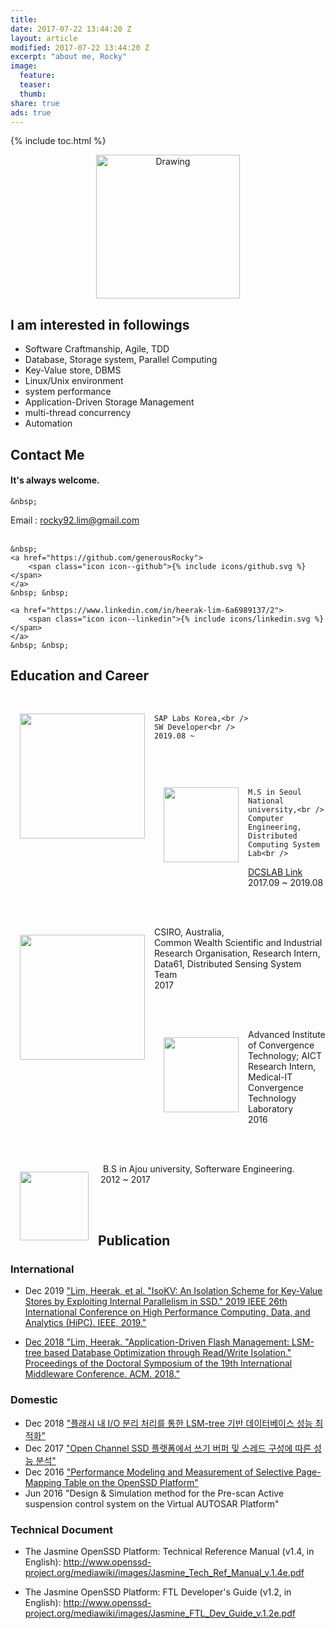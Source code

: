 ```yaml
---
title:
date: 2017-07-22 13:44:20 Z
layout: article
modified: 2017-07-22 13:44:20 Z
excerpt: "about me, Rocky"
image:
  feature:
  teaser:
  thumb:
share: true
ads: true
---
```


{% include toc.html %}

<p style="text-align: center;">
	<img src="{{ site.url }}/images/rocky_icon.png" alt="Drawing" style="width: 230px;"/>
</p>

## I am interested in followings
* Software Craftmanship, Agile, TDD
* Database, Storage system, Parallel Computing
* Key-Value store, DBMS
* Linux/Unix environment
* system performance
* Application-Driven Storage Management
* multi-thread concurrency
* Automation

## Contact Me

#### It's always welcome.

<p>

	&nbsp;
Email : rocky92.lim@gmail.com<br />
	&nbsp; &nbsp; <br />

	&nbsp;
	<a href="https://github.com/generousRocky">
		<span class="icon icon--github">{% include icons/github.svg %}</span>
	</a>
	&nbsp; &nbsp;

    <a href="https://www.linkedin.com/in/heerak-lim-6a6989137/2">
		<span class="icon icon--linkedin">{% include icons/linkedin.svg %}</span>
	</a>
	&nbsp; &nbsp;
</p>

## Education and Career


<p>
	<img src="{{ site.url }}/images/SAP.png" align="left" style="width: 200px;" hspace="15" vspace="30">
	<br />

	SAP Labs Korea,<br />
	SW Developer<br />
	2019.08 ~
</p><br />

<p>
	<img src="{{ site.url }}/images/snu.png" align="left" style="width: 120px;" hspace="15" vspace="30">
	<br />

	M.S in Seoul National university,<br />
	Computer Engineering, Distributed Computing System Lab<br />
  <a href="http://dcslab.snu.ac.kr">DCSLAB Link</a><br />
	2017.09 ~ 2019.08
</p><br />

<p>
	<img src="{{ site.url }}/images/data61.png" align="left" style="width: 200px;" hspace="15" vspace="30">
	<br />
	CSIRO, Australia,<br />
Common Wealth Scientific and Industrial Research Organisation, Research Intern,
    <br />Data61, Distributed Sensing System Team<br />
	2017
</p><br />

<p>
	<img src="{{ site.url }}/images/AICT.png" align="left" style="width: 120px;" hspace="15" vspace="30">
	<br />
	Advanced Institute of Convergence Technology; AICT<br />
	Research Intern, Medical-IT Convergence Technology Laboratory<br />
	2016
</p><br />

<p>
	<img src="{{ site.url }}/images/ajou.png" align="left" style="width: 110px;" hspace="15" vspace="30">
	<br />
	&nbsp;
	B.S in Ajou university, Softerware Engineering.
	<br />
	&nbsp;2012 ~ 2017
	<br />
</p>

<br /><br />
## Publication

### International

* Dec 2019 <a href="https://ieeexplore.ieee.org/abstract/document/8990456">"Lim, Heerak, et al. "IsoKV: An Isolation Scheme for Key-Value Stores by Exploiting Internal Parallelism in SSD." 2019 IEEE 26th International Conference on High Performance Computing, Data, and Analytics (HiPC). IEEE, 2019."

* Dec 2018  <a href="http://2018.middleware-conference.org/wp-content/uploads/mwds18-paper68.pdf">"Lim, Heerak. "Application-Driven Flash Management: LSM-tree based Database Optimization through Read/Write Isolation." Proceedings of the Doctoral Symposium of the 19th International Middleware Conference. ACM. 2018."</a>

### Domestic

* Dec 2018  <a href="https://github.com/generousRocky/generousRocky.github.io/blob/master/publication/rocky_ksc18.pdf">"플래시 내 I/O 분리 처리를 통한 LSM-tree 기반 데이터베이스 성능 최적화"</a>
* Dec 2017  <a href="/">"Open Channel SSD 플랫폼에서 쓰기 버퍼 및 스레드 구성에 따른 성능 분석"</a>
* Dec 2016  <a href="/publication/OpenSSD.pdf">"Performance Modeling and Measurement of Selective Page-Mapping Table on the OpenSSD Platform"</a>
* Jun 2016  "Design & Simulation method for the Pre-scan Active suspension control system on the Virtual AUTOSAR Platform"

### Technical Document
* The Jasmine OpenSSD Platform: Technical Reference Manual (v1.4, in English): <http://www.openssd-project.org/mediawiki/images/Jasmine_Tech_Ref_Manual_v.1.4e.pdf>

* The Jasmine OpenSSD Platform: FTL Developer's Guide (v1.2, in English): <http://www.openssd-project.org/mediawiki/images/Jasmine_FTL_Dev_Guide_v.1.2e.pdf>


